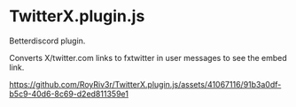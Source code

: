 # TwitterX.plugin.js
Betterdiscord plugin.

Converts X/twitter.com links to fxtwitter in user messages to see the embed link.

https://github.com/RoyRiv3r/TwitterX.plugin.js/assets/41067116/91b3a0df-b5c9-40d6-8c69-d2ed811359e1
